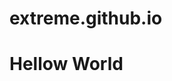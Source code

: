 # extreme.github.io

<!doctype html>

<html lang="en-US">
<head>
<meta charset="UTF-8">
<title>Md. Ibrahim Khalil</title>
</head>
<body>
<h1>Hellow World</h1>
</body>
</html>
